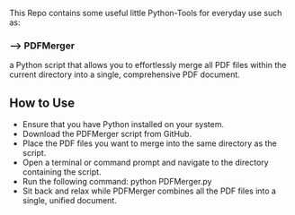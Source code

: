 This Repo contains some useful little Python-Tools for everyday use such as:

### --> PDFMerger 

a Python script that allows you to effortlessly merge all PDF files within the current directory into a single, comprehensive PDF document.

## How to Use

- Ensure that you have Python installed on your system.
- Download the PDFMerger script from GitHub.
- Place the PDF files you want to merge into the same directory as the script.
- Open a terminal or command prompt and navigate to the directory containing the script.
- Run the following command: python PDFMerger.py
- Sit back and relax while PDFMerger combines all the PDF files into a single, unified document.
